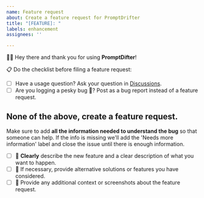 ```yaml
---
name: Feature request
about: Create a feature request for PromptDrifter
title: "[FEATURE]: "
labels: enhancement
assignees: ''

---
```


✌🏻 Hey there and thank you for using **PromptDifter**!

📋 Do the checklist before filing a feature request:

- [ ] Have a usage question? Ask your question in [Discussions](https://github.com/Code-and-Sorts/PromptDrifter/discussions).
- [ ] Are you logging a pesky bug 🐛? Post as a bug report instead of a feature request.

None of the above, create a feature request.
------------------------------------------------------------------

Make sure to add **all the information needed to understand the bug** so that someone can help. If the info is missing we'll add the 'Needs more information' label and close the issue until there is enough information.

- [ ] 🤔 **Clearly** describe the new feature and a clear description of what you want to happen.
- [ ] 💭 If necessary, provide alternative solutions or features you have considered.
- [ ] 📸 Provide any additional context or screenshots about the feature request.
